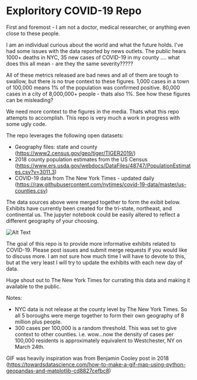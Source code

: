# Exploritory COVID-19 Repo

First and foremost - I am not a doctor, medical researcher, or anything even close to these people.

I am an individual curious about the world and what the future holds. I've had some issues with the data reported by news outlets. The public hears 1000+ deaths in NYC, 35 new cases of COVID-19 in my county .... what does this all mean - are they the same severity????? 

All of these metrics released are bad news and all of them are tough to swallow, but there is no true context to these figures. 1,000 cases in a town of 100,000 means 1% of the population was confirmed positive. 80,000 cases in a city of 8,000,000+ people - thats also 1%. See how these figures can be misleading?

We need more context to the figures in the media. Thats what this repo attempts to accomplish. This repo is very much a work in progress with some ugly code. 

The repo leverages the following open datasets:
- Geography files: state and county (https://www2.census.gov/geo/tiger/TIGER2019/) 
- 2018 county population estimates from the US Census (https://www.ers.usda.gov/webdocs/DataFiles/48747/PopulationEstimates.csv?v=3011.3)
- COVID-19 data from The New York Times - updated daily (https://raw.githubusercontent.com/nytimes/covid-19-data/master/us-counties.csv)

The data sources above were merged together to form the exibit below. Exhibits have currently been created for the tri-state, northeast, and continental us. The jupyter notebook could be easily altered to reflect a different geography of your choosing.

![Alt Text](maps/tristate/covid.gif)

The goal of this repo is to provide more informative exhibits related to COVID-19. Please post issues and submit merge requests if you would like to discuss more. I am not sure how much time I will have to devote to this, but at the very least I will try to update the exhibits with each new day of data.

Huge shout out to The New York Times for currating this data and making it available to the public. 

Notes:

- NYC data is not release at the county level by The New York Times. So all 5 boroughs were merge together to form their own geography of 8 million plus people.
- 300 cases per 100,000 is a random threshold. This was set to give context to other counties. i.e. wow...now the density of cases per 100,000 residents is approximately equivalent to Westchester, NY on March 24th.

GIF was heavily inspiration was from Benjamin Cooley post in 2018 (https://towardsdatascience.com/how-to-make-a-gif-map-using-python-geopandas-and-matplotlib-cd8827cefbc8)